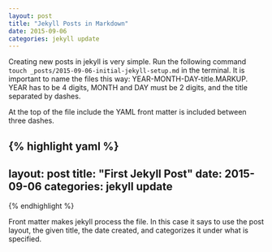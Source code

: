 ```yaml
---
layout: post
title: "Jekyll Posts in Markdown"
date: 2015-09-06
categories: jekyll update
---
```


Creating new posts in jekyll is very simple. Run the following command `touch _posts/2015-09-06-initial-jekyll-setup.md` in the terminal.
It is important to name the files this way: YEAR-MONTH-DAY-title.MARKUP. YEAR has to be 4 digits, MONTH and DAY must be 2 digits, and the title separated by dashes.

At the top of the file include the YAML front matter is included between three dashes.

{% highlight yaml %}
---
layout: post
title: "First Jekyll Post"
date: 2015-09-06
categories: jekyll update
---
{% endhighlight %}

Front matter makes jekyll process the file. In this case it says to use the post layout, the given title, the date created, and categorizes it under what is specified.

